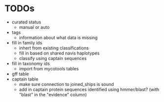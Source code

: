 # TODOs
- curated status
  - manual or auto
- tags
  - information about what data is missing
- fill in family ids
  - inhert from existing classifications
  - fill in based on shared navis haplotypes
  - classify using captain sequences
- fill in taxonomy ids
  - import from mycotools tables
- gff table
- captain table
  - make sure connection to joined_ships is sound
  - add in captain protein sequences identified using hmmer/blast? (with "blast" in the "evidence" column)